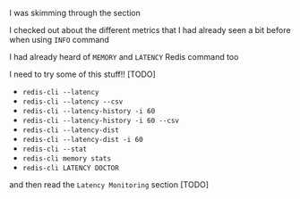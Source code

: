I was skimming through the section

I checked out about the different metrics that I had already seen a bit before when using `INFO` command

I had already heard of `MEMORY` and `LATENCY` Redis command too

I need to try some of this stuff!! [TODO]
- `redis-cli --latency`
- `redis-cli --latency --csv`
- `redis-cli --latency-history -i 60`
- `redis-cli --latency-history -i 60 --csv`
- `redis-cli --latency-dist`
- `redis-cli --latency-dist -i 60`
- `redis-cli --stat`
- `redis-cli memory stats`
- `redis-cli LATENCY DOCTOR`

and then read the `Latency Monitoring` section [TODO]
